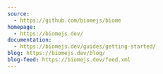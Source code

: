 ```yaml
---
source:
  - https://github.com/biomejs/biome
homepage:
  - https://biomejs.dev/
documentation:
  - https://biomejs.dev/guides/getting-started/
blog: https://biomejs.dev/blog/
blog-feed: https://biomejs.dev/feed.xml
---
```

